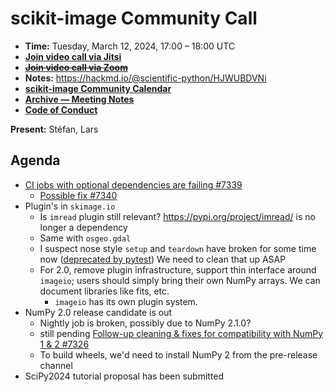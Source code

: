 # scikit-image Community Call

- **Time:** Tuesday, March 12, 2024, 17:00 – 18:00 UTC
- **[Join video call via Jitsi](https://meet.evolix.org/skimage-meeting)**
- ~~**[Join video call via Zoom](https://us06web.zoom.us/j/88060567580?pwd=THRpaWFnSFNwK0Fycy9FVk5RYnV5UT09)**~~
- **Notes:** https://hackmd.io/@scientific-python/HJWUBDVNi
- **[scikit-image Community Calendar](https://scientific-python.org/calendars/skimage.ics)**
- **[Archive — Meeting Notes](https://github.com/scikit-image/meeting-notes)**
- **[Code of Conduct](https://scikit-image.org/docs/stable/conduct/code_of_conduct.html)**

**Present:** Stéfan, Lars

## Agenda

- [CI jobs with optional dependencies are failing #7339](https://github.com/scikit-image/scikit-image/issues/7339)
  - [Possible fix #7340](https://github.com/scikit-image/scikit-image/pull/7340)
- Plugin's in `skimage.io`
  - Is `imread` plugin still relevant? 
    https://pypi.org/project/imread/ is no longer a dependency
  - Same with `osgeo.gdal`
  - I suspect nose style `setup` and `teardown` have broken for some time now ([deprecated by pytest](https://docs.pytest.org/en/latest/changelog.html#id179))
    We need to clean that up ASAP
  - For 2.0, remove plugin infrastructure, support thin interface around `imageio`; users should simply bring their own NumPy arrays. We can document libraries like fits, etc.
  	- `imageio` has its own plugin system.
- NumPy 2.0 release candidate is out
  - Nightly job is broken, possibly due to NumPy 2.1.0?
  - still pending [Follow-up cleaning & fixes for compatibility with NumPy 1 & 2 #7326](https://github.com/scikit-image/scikit-image/pull/7326)
  - To build wheels, we'd need to install NumPy 2 from the pre-release channel
- SciPy2024 tutorial proposal has been submitted
